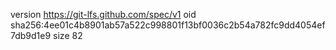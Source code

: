 version https://git-lfs.github.com/spec/v1
oid sha256:4ee01c4b8901ab57a522c998801f13bf0036c2b54a782fc9dd4054ef7db9d1e9
size 82
